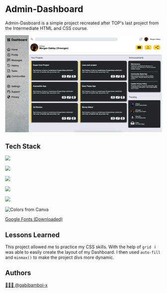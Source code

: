 # Admin-Dashboard

Admin-Dasboard is a simple project recreated after TOP's last project from the Intermediate HTML and CSS course.

![](./Images/screenshot.png)
## Tech Stack

![](https://img.shields.io/badge/HTML5-E34F26?style=for-the-badge&logo=html5&logoColor=white)

![](https://img.shields.io/badge/CSS3-1572B6?style=for-the-badge&logo=css3&logoColor=white)

![](https://img.shields.io/badge/JavaScript-323330?style=for-the-badge&logo=javascript&logoColor=F7DF1E)

![](https://img.shields.io/badge/GIT-E44C30?style=for-the-badge&logo=git&logoColor=white)

![](https://img.shields.io/badge/VSCode-0078D4?style=for-the-badge&logo=visual%20studio%20code&logoColor=white)

![Colors from Canva](https://img.shields.io/badge/Canva-%2300C4CC.svg?&style=for-the-badge&logo=Canva&logoColor=white)

[Google Fonts  (Downloaded)](https://fonts.google.com)
## Lessons Learned

This project allowed me to practice my CSS skills. With the help of ```grid ``` i was able to easily create the layout of my Dashboard. I then used ```auto-fill``` and ```minmax()``` to make the project divs more dynamic.


## Authors

[👨🏻‍💻 @gabibamboi-x](https://www.github.com/gabibamboi-x)
